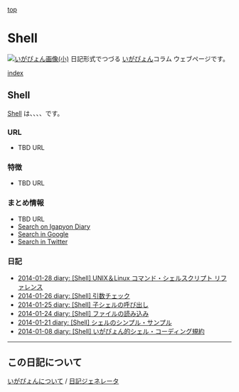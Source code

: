 [top](https://igapyon.github.io/diary/) 

Shell
=====================================================================================================
[![いがぴょん画像(小)](https://igapyon.github.io/diary/images/iga200306s.jpg "いがぴょん")](https://igapyon.github.io/diary/memo/memoigapyon.html) 日記形式でつづる [いがぴょん](https://igapyon.github.io/diary/memo/memoigapyon.html)コラム ウェブページです。

[index](https://igapyon.github.io/diary/keyword/index.html)

## Shell

[Shell](https://igapyon.github.io/diary/keyword/shell.html) は、、、、です。

### URL

* TBD URL

### 特徴

* TBD URL

### まとめ情報

* TBD URL
* [Search on Igapyon Diary](https://www.google.co.jp/#pws=0&q=site:https%3A%2F%2Figapyon.github.io%2Fdiary%2F+Shell)
* [Search in Google](https://www.google.co.jp/#pws=0&q=Shell)
* [Search in Twitter](https://twitter.com/search?q=Shell)

### 日記

* [2014-01-28 diary: [Shell] UNIX＆Linux コマンド・シェルスクリプト リファレンス](https://igapyon.github.io/diary/2014/ig140128.html)
* [2014-01-26 diary: [Shell] 引数チェック](https://igapyon.github.io/diary/2014/ig140126.html)
* [2014-01-25 diary: [Shell] 子シェルの呼び出し](https://igapyon.github.io/diary/2014/ig140125.html)
* [2014-01-24 diary: [Shell] ファイルの読み込み](https://igapyon.github.io/diary/2014/ig140124.html)
* [2014-01-21 diary: [Shell] シェルのシンプル・サンプル](https://igapyon.github.io/diary/2014/ig140121.html)
* [2014-01-08 diary: [Shell] いがぴょん的シェル・コーディング規約](https://igapyon.github.io/diary/2014/ig140108.html)

----------------------------------------------------------------------------------------------------

## この日記について
[いがぴょんについて](https://igapyon.github.io/diary/memo/memoigapyon.html) / [日記ジェネレータ](https://github.com/igapyon/igapyonv3)
